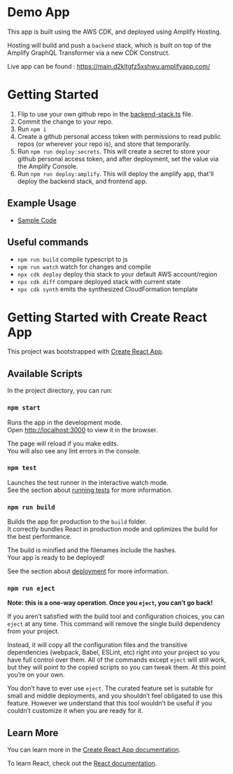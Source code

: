 # Demo App

This app is built using the AWS CDK, and deployed using Amplify Hosting.

Hosting will build and push a `backend` stack, which is built on top of the Amplify GraphQL Transformer via a new CDK Construct.

Live app can be found : https://main.d2kltgfz5xshwu.amplifyapp.com/

# Getting Started

1. Flip to use your own github repo in the [backend-stack.ts](backend/stacks/deployment-stack.ts) file.
1. Commit the change to your repo.
1. Run `npm i`
1. Create a github personal access token with permissions to read public repos (or wherever your repo is), and store that temporarily.
1. Run `npm run deploy:secrets`. This will create a secret to store your github personal access token, and after deployment, set the value via the Amplify Console.
1. Run `npm run deploy:amplify`. This will deploy the amplify app, that'll deploy the backend stack, and frontend app.

## Example Usage

* [Sample Code](backend/stacks/backend-stack.ts)

## Useful commands

* `npm run build`   compile typescript to js
* `npm run watch`   watch for changes and compile
* `npx cdk deploy`      deploy this stack to your default AWS account/region
* `npx cdk diff`        compare deployed stack with current state
* `npx cdk synth`       emits the synthesized CloudFormation template

# Getting Started with Create React App

This project was bootstrapped with [Create React App](https://github.com/facebook/create-react-app).

## Available Scripts

In the project directory, you can run:

### `npm start`

Runs the app in the development mode.\
Open [http://localhost:3000](http://localhost:3000) to view it in the browser.

The page will reload if you make edits.\
You will also see any lint errors in the console.

### `npm test`

Launches the test runner in the interactive watch mode.\
See the section about [running tests](https://facebook.github.io/create-react-app/docs/running-tests) for more information.

### `npm run build`

Builds the app for production to the `build` folder.\
It correctly bundles React in production mode and optimizes the build for the best performance.

The build is minified and the filenames include the hashes.\
Your app is ready to be deployed!

See the section about [deployment](https://facebook.github.io/create-react-app/docs/deployment) for more information.

### `npm run eject`

**Note: this is a one-way operation. Once you `eject`, you can’t go back!**

If you aren’t satisfied with the build tool and configuration choices, you can `eject` at any time. This command will remove the single build dependency from your project.

Instead, it will copy all the configuration files and the transitive dependencies (webpack, Babel, ESLint, etc) right into your project so you have full control over them. All of the commands except `eject` will still work, but they will point to the copied scripts so you can tweak them. At this point you’re on your own.

You don’t have to ever use `eject`. The curated feature set is suitable for small and middle deployments, and you shouldn’t feel obligated to use this feature. However we understand that this tool wouldn’t be useful if you couldn’t customize it when you are ready for it.

## Learn More

You can learn more in the [Create React App documentation](https://facebook.github.io/create-react-app/docs/getting-started).

To learn React, check out the [React documentation](https://reactjs.org/).
